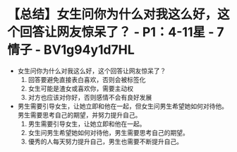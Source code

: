 # 【总结】女生问你为什么对我这么好，这个回答让网友惊呆了？ - P1：4-11星 - 7情子 - BV1g94y1d7HL

-   女生问你为什么对我这么好，这个回答让网友惊呆了？
    1.  回答要避免直接表白喜欢，否则会被标签化
    2.  女生可能是渣女或喜欢你，需要主动权
    3.  对方也应该对你好，否则感情不会有良好发展
-   男生需要引导女生，让她立即和他在一起，但女生问男生希望她如何对待他。男生需要思考自己的期望，并努力提升自己。
    1.  男生需要引导女生，让她立即和他在一起。
    2.  女生问男生希望她如何对待他，男生需要思考自己的期望。
    3.  優秀的人每天努力提升自己，男生也需要不断提升自己。